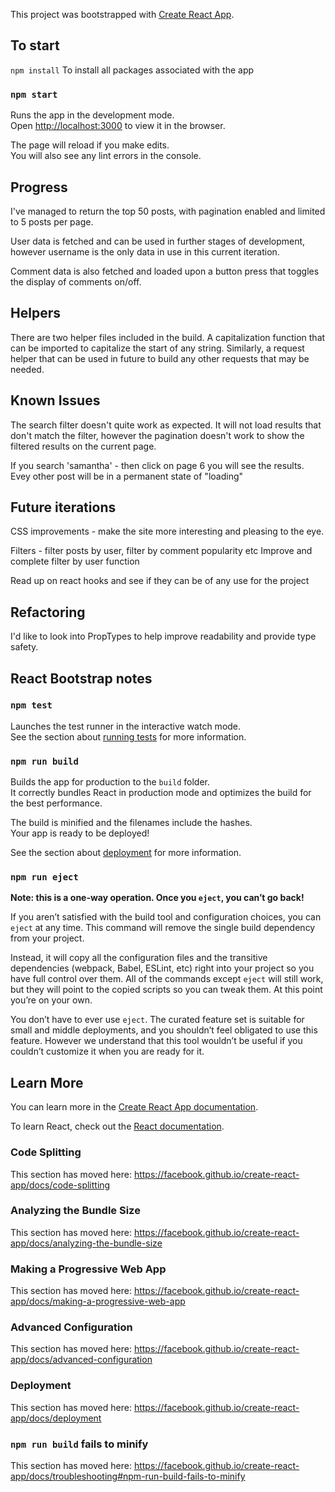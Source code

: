 This project was bootstrapped with [Create React App](https://github.com/facebook/create-react-app).

## To start

`npm install` 
To install all packages associated with the app

### `npm start`

Runs the app in the development mode.<br />
Open [http://localhost:3000](http://localhost:3000) to view it in the browser.

The page will reload if you make edits.<br />
You will also see any lint errors in the console.

## Progress

I've managed to return the top 50 posts, with pagination enabled and limited to 5 posts per page. 

User data is fetched and can be used in further stages of development, however username is the only data in use in this current iteration.

Comment data is also fetched and loaded upon a button press that toggles the display of comments on/off.

## Helpers

There are two helper files included in the build. 
A capitalization function that can be imported to capitalize the start of any string.
Similarly, a request helper that can be used in future to build any other requests that may be needed.

## Known Issues

The search filter doesn't quite work as expected. 
It will not load results that don't match the filter, however the pagination doesn't work to show the filtered results on the current page. 

If you search 'samantha' - then click on page 6 you will see the results.
Evey other post will be in a permanent state of "loading"

## Future iterations

CSS improvements - make the site more interesting and pleasing to the eye.

Filters - filter posts by user, filter by comment popularity etc
Improve and complete filter by user function

Read up on react hooks and see if they can be of any use for the project 

## Refactoring

I'd like to look into PropTypes to help improve readability and provide type safety.



## React Bootstrap notes

### `npm test`

Launches the test runner in the interactive watch mode.<br />
See the section about [running tests](https://facebook.github.io/create-react-app/docs/running-tests) for more information.

### `npm run build`

Builds the app for production to the `build` folder.<br />
It correctly bundles React in production mode and optimizes the build for the best performance.

The build is minified and the filenames include the hashes.<br />
Your app is ready to be deployed!

See the section about [deployment](https://facebook.github.io/create-react-app/docs/deployment) for more information.

### `npm run eject`

**Note: this is a one-way operation. Once you `eject`, you can’t go back!**

If you aren’t satisfied with the build tool and configuration choices, you can `eject` at any time. This command will remove the single build dependency from your project.

Instead, it will copy all the configuration files and the transitive dependencies (webpack, Babel, ESLint, etc) right into your project so you have full control over them. All of the commands except `eject` will still work, but they will point to the copied scripts so you can tweak them. At this point you’re on your own.

You don’t have to ever use `eject`. The curated feature set is suitable for small and middle deployments, and you shouldn’t feel obligated to use this feature. However we understand that this tool wouldn’t be useful if you couldn’t customize it when you are ready for it.

## Learn More

You can learn more in the [Create React App documentation](https://facebook.github.io/create-react-app/docs/getting-started).

To learn React, check out the [React documentation](https://reactjs.org/).

### Code Splitting

This section has moved here: https://facebook.github.io/create-react-app/docs/code-splitting

### Analyzing the Bundle Size

This section has moved here: https://facebook.github.io/create-react-app/docs/analyzing-the-bundle-size

### Making a Progressive Web App

This section has moved here: https://facebook.github.io/create-react-app/docs/making-a-progressive-web-app

### Advanced Configuration

This section has moved here: https://facebook.github.io/create-react-app/docs/advanced-configuration

### Deployment

This section has moved here: https://facebook.github.io/create-react-app/docs/deployment

### `npm run build` fails to minify

This section has moved here: https://facebook.github.io/create-react-app/docs/troubleshooting#npm-run-build-fails-to-minify
